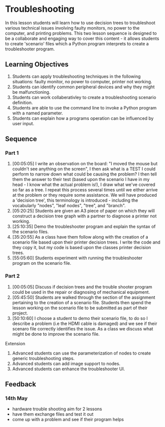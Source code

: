 # Troubleshooting

In this lesson students will learn how to use decision trees to troubleshoot various technical issues involving faulty monitors, no power to the computer, and printing problems. This two lesson sequence is designed to be a collaborate and engaging way to cover this content - it allows students to create 'scenario' files which a Python program interprets to create a troubleshooter program.

## Learning Objectives

1. Students can apply troubleshooting techniques in the following situations: faulty monitor, no power to computer, printer not working.
2. Students can identify common peripheral devices and why they might be malfunctioning.
3. Students can work collaberativley to create a troubleshooting scenario definition.
4. Students are able to use the command line to invoke a Python program with a named parameter.
5. Students can explain how a programs operation can be influenced by user input.

## Sequence

### Part 1

1. [00:05:05] I write an observation on the board: "I moved the mouse but couldn't see anything on the screen", I then ask what is a TEST I could perform to narrow down what could be causing the problem? I then tell them the answer to their test (based upon the scenario I have in my head - I know what the actual problem is!), I draw what we've covered so far as a tree. I repeat this process several times until we either arrive at the problem or they require some assistance. We will have produced a 'decision tree', this terminology is introduced - including the vocabularly "nodes", "leaf nodes", "tree", and "branch".
2. [05:20:25] Students are given an A3 piece of paper on which they will construct a decision tree graph with a partner to diagnose a printer not working.
3. [25:10:35] Demo the troubleshooter program and explain the syntax of the scenario files.
4. [35:20:55] As a class have them follow along with the creation of a scenario file based upon their printer decision trees. I write the code and they copy it, but my code is based upon the classes printer decision trees.
5. [55:05:60] Students experiment with running the troubleshooter program on the scenario file.


### Part 2

1. [00:05:05] Discuss if decision trees and the trouble shooter program could be used in the repair or diagnosing of mechanical equipment.
4. [05:45:50] Students are walked through the section of the assignment pertaining to the creation of a scenario file. Students then spend the lesson working on the scenario file to be submitted as part of their project.
2. [50:10:60] I choose a student to demo their scenario file, to do so I describe a problem (i.e the HDMI cable is damaged) and we see if their scenaro file correctly identifies the issue. As a class we discuss what might be done to improve the scenario file.

Extension

1. Advanced students can use the parameterization of nodes to create generic troubleshooting steps.
2. Advanced students can add image support to nodes.
3. Advanced students can enhance the troubleshooter UI.


## Feedback

### 14th May

- hardware trouble shooting aim for 2 lessons
- have them exchange files and test it out
- come up with a problem and see if their program helps
